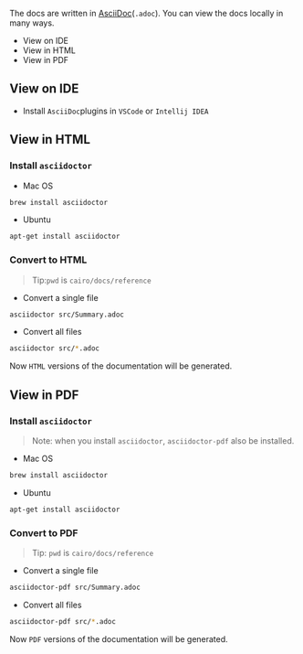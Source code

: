 The docs are written in [AsciiDoc](https://asciidoc.org/)(`.adoc`). You can view the docs locally in many ways.

- View on IDE
- View in HTML
- View in PDF

## View on IDE

- Install `AsciiDoc`plugins in `VSCode` or `Intellij IDEA`

## View in HTML
### Install `asciidoctor`

- Mac OS
```bash
brew install asciidoctor
```

- Ubuntu
```bash
apt-get install asciidoctor
```

### Convert to HTML
> Tip:`pwd` is `cairo/docs/reference`

- Convert a single file
```bash
asciidoctor src/Summary.adoc
```

- Convert all files
```bash
asciidoctor src/*.adoc
```

Now `HTML` versions of the documentation will be generated.

## View in PDF
### Install `asciidoctor`
> Note: when you install `asciidoctor`, `asciidoctor-pdf` also be installed.

- Mac OS
```bash
brew install asciidoctor
```

- Ubuntu
```bash
apt-get install asciidoctor
```

### Convert to PDF
> Tip: `pwd` is `cairo/docs/reference`

- Convert a single file
```bash
asciidoctor-pdf src/Summary.adoc
```

- Convert all files
```bash
asciidoctor-pdf src/*.adoc
```

Now `PDF` versions of the documentation will be generated.
